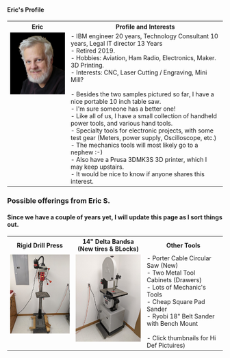 ####  Eric's Profile

<table>
  <tr>
    <th>Eric</td>
    <th>Profile and Interests</td>
  </tr>
  <tr>
      <td valign="top">
      <a href="./collateral/Eric-Black-1024-AWP.jpg">
      <img src="./collateral/Eric-Black-256-AWP-T.jpg">
      </a>
      </td
  <tr>
      <td valign="top">
        - IBM engineer 20 years, Technology Consultant 10 years, Legal IT director 13 Years</br>
        - Retired 2019.</br>
        - Hobbies:     Aviation, Ham Radio, Electronics, Maker. 3D Printing.</br>
        - Interests:     CNC, Laser Cutting / Engraving, Mini Mill?</br></br>
        - Besides the two samples pictured so far, I have a nice portable 10 inch table saw.</br>
        - I'm sure someone has a better one!</br>
      - Like all of us, I have a small collection of handheld power tools, and various hand tools.</br> 
      - Specialty tools for electronic projects, with some test gear (Meters, power supply, Oscilloscope, etc.)</br>
      - The mechanics tools will most likely go to a nephew :-)</br>
      - Also have a Prusa 3DMK3S 3D printer, which I may keep upstairs.</br>
      - It would be nice to know if anyone shares this interest.  </br>
      </td>
  </tr>
 </table>
 
### Possible offerings from Eric S.
#### Since we have a couple of years yet,  I will update this page as I sort things out.
<table>
  <tr>
    <th>Rigid Drill Press</td>
    <th>14" Delta Bandsa (New tires & BLocks)</td>
    <th>Other Tools</td>
  </tr>
  <tr>
      <td valign="top">
      <a href="./Drill-Press.jpg">
      <img src="./Thumbnails/Drill-Press-T.jpg">
      </a>
      </td>
      <td valign="top">
      <a href="./Band-Saw.jpg">
      <img src="./Thumbnails/Band-Saw-T.jpg">
      </a>
      </td>
      <td valign="top">
       - Porter Cable Circular Saw (New) <br>
       - Two Metal Tool Cabinets (Drawers) <br>
       - Lots of Mechanic's Tools <br>
       - Cheap Square Pad Sander<br>
       - Ryobi 18" Belt Sander with Bench Mount <br> </br>
       - Click thumbnails for Hi Def Pictuires)
      </td>
  </tr>
 </table>
